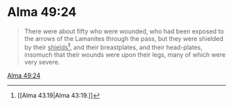 # Alma 49:24

> There were about fifty who were wounded, who had been exposed to the arrows of the Lamanites through the pass, but they were shielded by their <u>shields</u>[^a], and their breastplates, and their head-plates, insomuch that their wounds were upon their legs, many of which were very severe.

[Alma 49:24](https://www.churchofjesuschrist.org/study/scriptures/bofm/alma/49?lang=eng&id=p24#p24)


[^a]: [[Alma 43.19|Alma 43:19.]]
